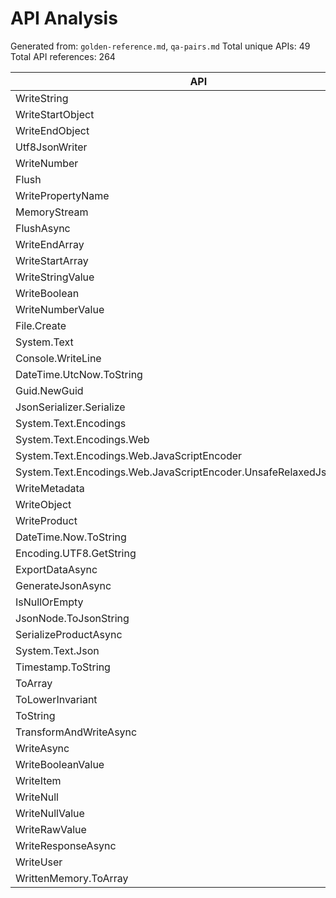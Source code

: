 # API Analysis

Generated from: `golden-reference.md`, `qa-pairs.md`
Total unique APIs: 49
Total API references: 264

| API | Type | Count |
|-----|------|-------|
| WriteString | method | 34 |
| WriteStartObject | method | 29 |
| WriteEndObject | method | 28 |
| Utf8JsonWriter | method | 22 |
| WriteNumber | method | 19 |
| Flush | method | 14 |
| WritePropertyName | method | 13 |
| MemoryStream | method | 11 |
| FlushAsync | method | 10 |
| WriteEndArray | method | 9 |
| WriteStartArray | method | 9 |
| WriteStringValue | method | 7 |
| WriteBoolean | method | 5 |
| WriteNumberValue | method | 4 |
| File.Create | method | 3 |
| System.Text | namespace | 3 |
| Console.WriteLine | method | 2 |
| DateTime.UtcNow.ToString | method | 2 |
| Guid.NewGuid | method | 2 |
| JsonSerializer.Serialize | method | 2 |
| System.Text.Encodings | namespace | 2 |
| System.Text.Encodings.Web | namespace | 2 |
| System.Text.Encodings.Web.JavaScriptEncoder | namespace | 2 |
| System.Text.Encodings.Web.JavaScriptEncoder.UnsafeRelaxedJsonEscaping | type | 2 |
| WriteMetadata | method | 2 |
| WriteObject | method | 2 |
| WriteProduct | method | 2 |
| DateTime.Now.ToString | method | 1 |
| Encoding.UTF8.GetString | method | 1 |
| ExportDataAsync | method | 1 |
| GenerateJsonAsync | method | 1 |
| IsNullOrEmpty | method | 1 |
| JsonNode.ToJsonString | method | 1 |
| SerializeProductAsync | method | 1 |
| System.Text.Json | type | 1 |
| Timestamp.ToString | method | 1 |
| ToArray | method | 1 |
| ToLowerInvariant | method | 1 |
| ToString | method | 1 |
| TransformAndWriteAsync | method | 1 |
| WriteAsync | method | 1 |
| WriteBooleanValue | method | 1 |
| WriteItem | method | 1 |
| WriteNull | method | 1 |
| WriteNullValue | method | 1 |
| WriteRawValue | method | 1 |
| WriteResponseAsync | method | 1 |
| WriteUser | method | 1 |
| WrittenMemory.ToArray | method | 1 |

